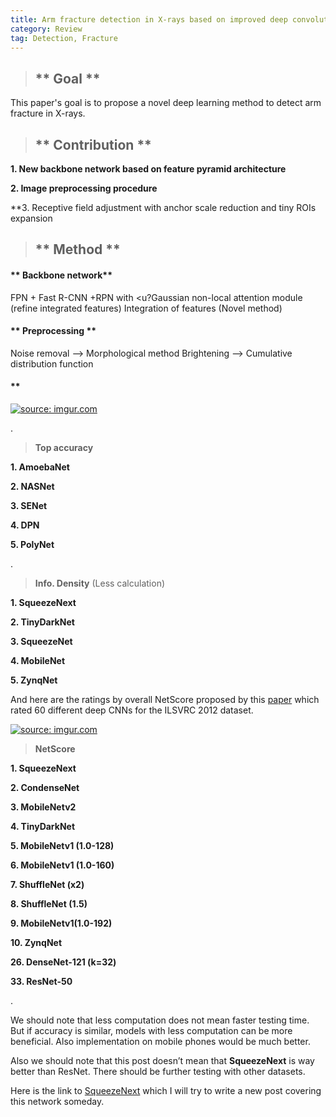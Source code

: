 ```yaml
---
title: Arm fracture detection in X-rays based on improved deep convolutional neural network
category: Review
tag: Detection, Fracture
---
```



>  ## ** Goal ** 

This paper's goal is to propose a novel deep learning method to detect arm fracture in X-rays.


>  ## ** Contribution ** 

**1. New backbone network based on feature pyramid architecture**

**2. Image preprocessing procedure**

**3. Receptive field adjustment with anchor scale reduction and tiny ROIs expansion

>  ## ** Method ** 

#### ** Backbone network**
  FPN + Fast R-CNN +RPN with <u?Gaussian non-local attention module (refine integrated features)</u>
    Integration of features (Novel method)

#### ** Preprocessing **
  Noise removal --> Morphological method
  Brightening --> Cumulative distribution function
  
#### **






<a href="https://i.imgur.com/SFqgxvX"><img src="https://i.imgur.com/SFqgxvX.png"  title="source: imgur.com" /></a>

.

> **Top accuracy**

**1. AmoebaNet**

**2. NASNet**

**3. SENet**

**4. DPN**

**5. PolyNet**

.

> **Info. Density** (Less calculation)

**1. SqueezeNext**

**2. TinyDarkNet**

**3. SqueezeNet**

**4. MobileNet**

**5. ZynqNet**




And here are the ratings by overall NetScore proposed by this [paper](https://arxiv.org/abs/1806.05512) which rated 60 different deep CNNs for the ILSVRC 2012 dataset.

<a href="https://i.imgur.com/pq2bpe9"><img src="https://i.imgur.com/pq2bpe9.png" title="source: imgur.com" /></a>



> **NetScore** 


**1. SqueezeNext**

**2. CondenseNet**

**3. MobileNetv2**

**4. TinyDarkNet**

**5. MobileNetv1 (1.0-128)**

**6. MobileNetv1 (1.0-160)**

**7. ShuffleNet (x2)**

**8. ShuffleNet (1.5)**

**9. MobileNetv1(1.0-192)**

**10. ZynqNet**

**26. DenseNet-121 (k=32)**

**33. ResNet-50**


.

We should note that less computation does not mean faster testing time. But if accuracy is similar, models with less computation can be more beneficial. Also implementation on mobile phones would be much better. 

Also we should note that this post doesn’t mean that **SqueezeNext** is way better than ResNet. There should be further testing with other datasets.


Here is the link to [SqueezeNext]( https://arxiv.org/abs/1803.10615) which I will try to write a new post covering this network someday.
